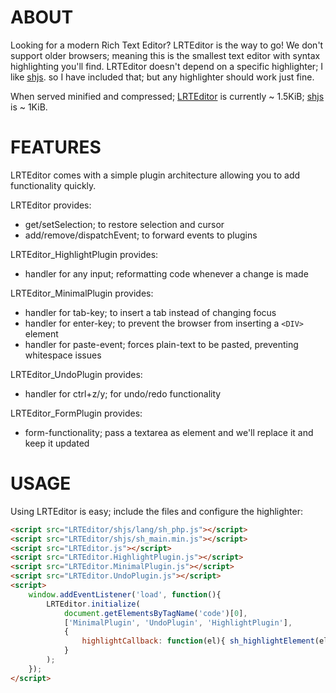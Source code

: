 ABOUT
=====

Looking for a modern Rich Text Editor? LRTEditor is the way to go! We don't support older browsers; meaning this is the smallest text editor with syntax highlighting you'll find.
LRTEditor doesn't depend on a specific highlighter; I like [shjs](https://github.com/SjonHortensius/shjs). so I have included that; but any highlighter should work just fine.

When served minified and compressed; [LRTEditor](https://github.com/SjonHortensius/LRTEditor/blob/master/LRTEditor.min.js) is currently ~ 1.5KiB; [shjs](https://github.com/SjonHortensius/shjs/blob/master/sh_main.min.js) is ~ 1KiB.

FEATURES
========

LRTEditor comes with a simple plugin architecture allowing you to add functionality quickly.

LRTEditor provides:
* get/setSelection; to restore selection and cursor
* add/remove/dispatchEvent; to forward events to plugins

LRTEditor_HighlightPlugin provides:
* handler for any input; reformatting code whenever a change is made

LRTEditor_MinimalPlugin provides:
* handler for tab-key; to insert a tab instead of changing focus
* handler for enter-key; to prevent the browser from inserting a `<DIV>` element
* handler for paste-event; forces plain-text to be pasted, preventing whitespace issues

LRTEditor_UndoPlugin provides:
* handler for ctrl+z/y; for undo/redo functionality

LRTEditor_FormPlugin provides:
* form-functionality; pass a textarea as element and we'll replace it and keep it updated

USAGE
=====

Using LRTEditor is easy; include the files and configure the highlighter:

```html
<script src="LRTEditor/shjs/lang/sh_php.js"></script>
<script src="LRTEditor/shjs/sh_main.min.js"></script>
<script src="LRTEditor.js"></script>
<script src="LRTEditor.HighlightPlugin.js"></script>
<script src="LRTEditor.MinimalPlugin.js"></script>
<script src="LRTEditor.UndoPlugin.js"></script>
<script>
	window.addEventListener('load', function(){
		LRTEditor.initialize(
			document.getElementsByTagName('code')[0],
			['MinimalPlugin', 'UndoPlugin', 'HighlightPlugin'],
			{
				highlightCallback: function(el){ sh_highlightElement(el, sh_languages['php']); },
			}
		);
	});
</script>
```
